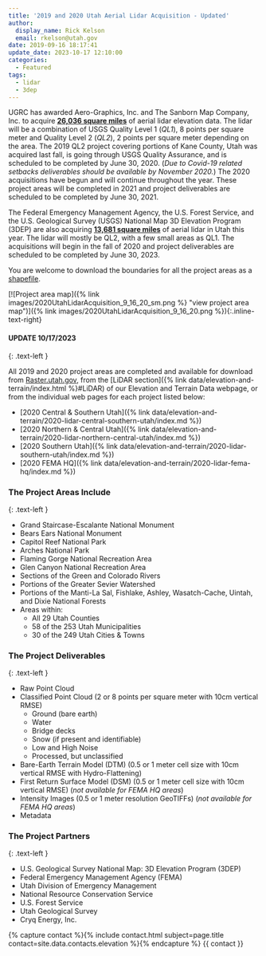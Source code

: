 ```yaml
---
title: '2019 and 2020 Utah Aerial Lidar Acquisition - Updated'
author:
  display_name: Rick Kelson
  email: rkelson@utah.gov
date: 2019-09-16 18:17:41
update_date: 2023-10-17 12:10:00
categories:
  - Featured
tags:
  - lidar
  - 3dep
---
```


UGRC has awarded Aero-Graphics, Inc. and The Sanborn Map Company, Inc. to acquire [**26,036 square miles**](https://arcg.is/08W4bS "view project areas in ArcGIS Online") of aerial lidar elevation data. The lidar will be a combination of USGS Quality Level 1 (_QL1_), 8 points per square meter and Quality Level 2 (_QL2_), 2 points per square meter depending on the area. The 2019 QL2 project covering portions of Kane County, Utah was acquired last fall, is going through USGS Quality Assurance, and is scheduled to be completed by June 30, 2020. (_Due to Covid-19 related setbacks deliverables should be available by November 2020._) The 2020 acquisitions have begun and will continue throughout the year. These project areas will be completed in 2021 and project deliverables are scheduled to be completed by June 30, 2021.

The Federal Emergency Management Agency, the U.S. Forest Service, and the U.S. Geological Survey (USGS) National Map 3D Elevation Program (3DEP) are also acquiring [**13,681 square miles**](https://arcg.is/08W4bS "view project areas in ArcGIS Online") of aerial lidar in Utah this year. The lidar will mostly be QL2, with a few small areas as QL1. The acquisitions will begin in the fall of 2020 and project deliverables are scheduled to be completed by June 30, 2023.

You are welcome to download the boundaries for all the project areas as a [shapefile](https://drive.google.com/a/utah.gov/uc?id=1-oxmHxLEDPAhM2SKKKh_Df8Pa0iUWKvD&export=download).

[![Project area map]({% link images/2020UtahLidarAcquisition_9_16_20_sm.png %} "view project area map")]({% link images/2020UtahLidarAcquisition_9_16_20.png %}){:.inline-text-right}

#### UPDATE 10/17/2023
{: .text-left }

All 2019 and 2020 project areas are completed and available for download from [Raster.utah.gov](https://raster.utah.gov), from the [LiDAR section]({% link data/elevation-and-terrain/index.html %}#LiDAR) of our Elevation and Terrain Data webpage, or from the individual web pages for each project listed below:

- [2020 Central & Southern Utah]({% link data/elevation-and-terrain/2020-lidar-central-southern-utah/index.md %})
- [2020 Northern & Central Utah]({% link data/elevation-and-terrain/2020-lidar-northern-central-utah/index.md %})
- [2020 Southern Utah]({% link data/elevation-and-terrain/2020-lidar-southern-utah/index.md %})
- [2020 FEMA HQ]({% link data/elevation-and-terrain/2020-lidar-fema-hq/index.md %}) 

### The Project Areas Include
{: .text-left }

- Grand Staircase-Escalante National Monument
- Bears Ears National Monument
- Capitol Reef National Park
- Arches National Park
- Flaming Gorge National Recreation Area
- Glen Canyon National Recreation Area
- Sections of the Green and Colorado Rivers
- Portions of the Greater Sevier Watershed
- Portions of the Manti-La Sal, Fishlake, Ashley, Wasatch-Cache, Uintah, and Dixie National Forests
- Areas within:
  - All 29 Utah Counties
  - 58 of the 253 Utah Municipalities
  - 30 of the 249 Utah Cities & Towns

### The Project Deliverables
{: .text-left }

- Raw Point Cloud
- Classified Point Cloud (2 or 8 points per square meter with 10cm vertical RMSE)
  - Ground (bare earth)
  - Water
  - Bridge decks
  - Snow (if present and identifiable)
  - Low and High Noise
  - Processed, but unclassified
- Bare-Earth Terrain Model (DTM) (0.5 or 1 meter cell size with 10cm vertical RMSE with Hydro-Flattening)
- First Return Surface Model (DSM) (0.5 or 1 meter cell size with 10cm vertical RMSE) (_not available for FEMA HQ areas_)
- Intensity Images (0.5 or 1 meter resolution GeoTIFFs) (_not available for FEMA HQ areas_)
- Metadata

### The Project Partners
{: .text-left }

- U.S. Geological Survey National Map: 3D Elevation Program (3DEP)
- Federal Emergency Management Agency (FEMA)
- Utah Division of Emergency Management
- National Resource Conservation Service
- U.S. Forest Service
- Utah Geological Survey
- Cryq Energy, Inc.


{% capture contact %}{% include contact.html subject=page.title contact=site.data.contacts.elevation %}{% endcapture %}
{{ contact }}

